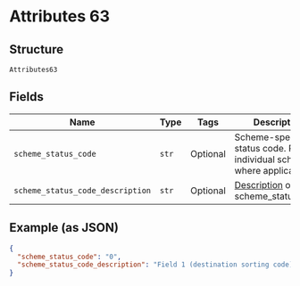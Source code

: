 
# Attributes 63

## Structure

`Attributes63`

## Fields

| Name | Type | Tags | Description |
|  --- | --- | --- | --- |
| `scheme_status_code` | `str` | Optional | Scheme-specific status code. Refer to individual scheme where applicable |
| `scheme_status_code_description` | `str` | Optional | [Description](http://draft-api-docs.form3.tech/api.html#enumerations-scheme-status-codes-for-bacs) of scheme_status_code |

## Example (as JSON)

```json
{
  "scheme_status_code": "0",
  "scheme_status_code_description": "Field 1 (destination sorting code) was invalid"
}
```

